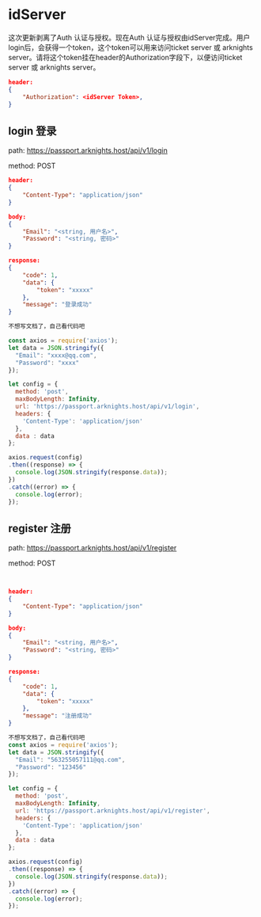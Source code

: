 # idServer

这次更新剥离了Auth 认证与授权。现在Auth 认证与授权由idServer完成。用户login后，会获得一个token，这个token可以用来访问ticket server 或 arknights server。请将这个token挂在header的Authorization字段下，以便访问ticket server 或 arknights server。

```json
header:
{
    "Authorization": <idServer Token>,
}
```

## login 登录

path: <https://passport.arknights.host/api/v1/login>

method: POST

```json
header:  
{
    "Content-Type": "application/json"
}

body:
{
    "Email": "<string, 用户名>",
    "Password": "<string, 密码>"
}

response:
{
    "code": 1,
    "data": {
        "token": "xxxxx"
    },
    "message": "登录成功"
}
```

```javascript
不想写文档了，自己看代码吧

const axios = require('axios');
let data = JSON.stringify({
  "Email": "xxxx@qq.com",
  "Password": "xxxx"
});

let config = {
  method: 'post',
  maxBodyLength: Infinity,
  url: 'https://passport.arknights.host/api/v1/login',
  headers: { 
    'Content-Type': 'application/json'
  },
  data : data
};

axios.request(config)
.then((response) => {
  console.log(JSON.stringify(response.data));
})
.catch((error) => {
  console.log(error);
});

```

## register 注册

path: <https://passport.arknights.host/api/v1/register>

method: POST

```json


header:  
{
    "Content-Type": "application/json"
}

body:
{
    "Email": "<string, 用户名>",
    "Password": "<string, 密码>"
}

response:
{
    "code": 1,
    "data": {
        "token": "xxxxx"
    },
    "message": "注册成功"
}
```

```javascript
不想写文档了，自己看代码吧
const axios = require('axios');
let data = JSON.stringify({
  "Email": "563255057111@qq.com",
  "Password": "123456"
});

let config = {
  method: 'post',
  maxBodyLength: Infinity,
  url: 'https://passport.arknights.host/api/v1/register',
  headers: { 
    'Content-Type': 'application/json'
  },
  data : data
};

axios.request(config)
.then((response) => {
  console.log(JSON.stringify(response.data));
})
.catch((error) => {
  console.log(error);
});

```
